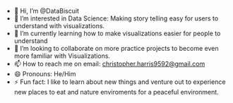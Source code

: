 - 👋 Hi, I’m @DataBiscuit
- 👀 I’m interested in Data Science: Making story telling easy for users to understand with visualizations.
- 🌱 I’m currently learning how to make visualizations easier for people to understand
- 💞️ I’m looking to collaborate on more practice projects to become even more familiar with Visualizations.
- 📫 How to reach me on email: christopher.harris9592@gmail.com
- 😄 Pronouns: He/Him
- ⚡ Fun fact: I like to learn about new things and venture out to experience new places to eat and nature enviroments for a peaceful environment.

<!---
DataBiscuit/DataBiscuit is a ✨ special ✨ repository because its `README.md` (this file) appears on your GitHub profile.
You can click the Preview link to take a look at your changes.
--->
